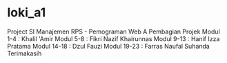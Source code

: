 # loki_a1
Project SI Manajemen RPS - Pemograman Web A
Pembagian Projek
Modul 1-4   : Khalil 'Amir 
Modul 5-8   : Fikri Nazif Khairunnas
Modul 9-13  : Hanif Izza Pratama
Modul 14-18 : Dzul Fauzi
Modul 19-23 : Farras Naufal Suhanda
Terimakasih
